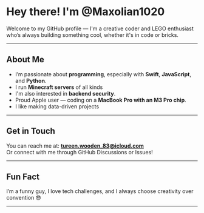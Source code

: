 # Hey there! I'm @Maxolian1020

Welcome to my GitHub profile — I'm a creative coder and LEGO enthusiast who’s always building something cool, whether it's in code or bricks.

---

## About Me

- I’m passionate about **programming**, especially with **Swift**, **JavaScript**, and **Python**.
- I run **Minecraft servers** of all kinds
- I'm also interested in **backend security**.
- Proud Apple user — coding on a **MacBook Pro with an M3 Pro chip**.
- I like making data-driven projects

---

## Get in Touch

You can reach me at: **tureen.wooden_83@icloud.com**  
Or connect with me through GitHub Discussions or Issues!

---

## Fun Fact

I’m a funny guy, I love tech challenges, and I always choose creativity over convention 😎

---
